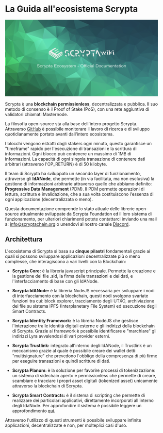 # La Guida all'ecosistema Scrypta

![banner](/assets/other/scrypta-banner.png)

Scrypta è una **blockchain permissionless**, decentralizzata e pubblica. Il suo metodo di consenso è il Proof of Stake (PoS), con una rete aggiuntiva di validatori chiamati Masternode.

La filosofia open-source sta alla base dell'intero progetto Scrypta. Attraverso [GitHub](https://github.com/scryptachain) è possibile monitorare il lavoro di ricerca e di sviluppo quotidianamente portato avanti dall'intero ecosistema.

I blocchi vengono estratti dagli stakers ogni minuto, questo garantisce un "timeframe" rapido per l'esecuzione di transazioni e la scrittura di informazioni. Ogni blocco può contenere un massimo di 1MB di informazioni. La capacità di ogni singola transazione di contenere dati arbitrari (attraverso l'OP_RETURN) è di 50 kilobyte.

Il team di Scrypta ha sviluppato un secondo layer di funzionamento, attraverso gli **IdANode**, che permette (in via facilitata, ma non esclusiva) la gestione di informazioni arbitrarie attraverso quello che abbiamo definito: **Progressive Data Management** (PDM). Il PDM permette operazioni di lettura, scrittura e invalidazione, che a sua volta costituiscono l'essenza di ogni applicazione (decentralizzata o meno).

Questa documentazione comprende lo stato attuale delle librerie open-source attualmente sviluppate da Scrypta Foundation ed il loro sistema di funzionamento, per ulteriori chiarimenti potete contattarci inviando una mail a: info@scryptachain.org o unendovi al nostro canale [Discord](https://discord.me/scryptachain).

## Architettura

L'ecosistema di Scrypta si basa su **cinque pilastri** fondamentali grazie ai quali si possono sviluppare applicazioni decentralizzate più o meno complesse, che interagiscono a vari livelli con la Blockchain:

-   **Scrypta Core:** è la libreria javascript principale. Permette la creazione e la gestione dei file .sid, la firma delle transazioni e dei dati, e l'interfacciamento di base con gli IdANode.
    
-   **Scrypta IdANode:** è la libreria NodeJS necessaria per sviluppare i nodi di interfacciamento con la blockchain, questi nodi svolgono svariate funzioni tra cui: block explorer, tracciamento degli UTXO, archiviazione dei file su sistema IPFS (Interplanetary File System) ed esecuzione degli Smart Contracts.

-   **Scrypta Identity Framework:** è la libreria NodeJS che gestisce l'interazione tra le identità digitali esterne e gli indirizzi della blockchain di Scrypta. Grazie al framework è possibile identificare e "marchiare" gli indirizzi Lyra avvalendosi di vari provider esterni.
    
-   **Scrypta Trustlink:** integrato all'interno degli IdANode, il Trustlink è un meccanismo grazie al quale è possibile creare dei wallet detti "multisignature" che prevedono l'obbligo della compresenza di più firme per eseguire transazioni e quindi scritture di dati.

-   **Scrypta Planum:** è la soluzione per favorire processi di tokenizzazione: un sistema di sidechain aperto e permissionless che permette di creare, scambiare e tracciare i propri asset digitali (tokenized asset) unicamente attraverso la blockchain di Scrypta.

-   **Scrypta Smart Contracts:** è il sistema di scripting che permette di realizzare dei particolari applicativi, direttamente incorporati all'interno degli IdaNode. Per approfondire il sistema è possibile leggere un approfondimento [qui](/smart-contracts/inizio).

Attraverso l'utilizzo di questi strumenti è possibile sviluppare infinite applicazioni, decentralizzate e non, per molteplici casi d'uso.